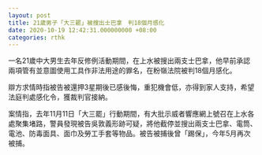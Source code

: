```yaml
---
layout: post
title: 21歲男子「大三罷」被搜出士巴拿　判18個月感化
date: 2020-10-19 12:42:31.000000000 +08:00
categories: rthk
---
```


一名21歲中大男生去年反修例活動期間，在上水被搜出兩支士巴拿，他早前承認兩項管有並意圖使用工具作非法用途的罪名，在粉嶺法院被判18個月感化。

辯方求情時指被告被還押3星期後已感後悔，重犯機會低，亦得到家人支持，希望法庭判處感化令，獲裁判官接納。

案情指，去年11月11日「大三罷」行動期間，有大批示威者響應網上號召在上水各處聚集堵路，警員發現被告吳敦義形跡可疑，將他截停並搜出兩支士巴拿、電筒、電池、防毒面具、面巾及勞工手套等物品。被告被捕後曾「踢保」，今年5月再次被捕。
